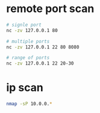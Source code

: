# remote port scan
```bash
# signle port 
nc -zv 127.0.0.1 80

# multiple ports
nc -zv 127.0.0.1 22 80 8080

# range of ports
nc -zv 127.0.0.1 22 20-30
```

# ip scan
```bash
nmap -sP 10.0.0.*
```
